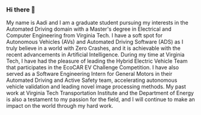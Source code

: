 ### Hi there 👋

My name is Aadi and I am a graduate student pursuing my interests in the Automated Driving domain with a Master's degree in Electrical and Computer Engineering from Virginia Tech. I have a soft spot for Autonomous Vehicles (AVs) and Automated Driving Software (ADS) as I truly believe in a world with Zero Crashes, and it is achievable with the recent advancements in Artificial Intelligence. During my time at Virginia Tech, I have had the pleasure of leading the Hybrid Electric Vehicle Team that participates in the EcoCAR EV Challenge Competition. I have also served as a Software Engineering Intern for General Motors in their Automated Driving and Active Safety team, accelerating autonomous vehicle validation and leading novel image processing methods. My past work at Virginia Tech Transportation Institute and the Department of Energy is also a testament to my passion for the field, and I will continue to make an impact on the world through my hard work.

